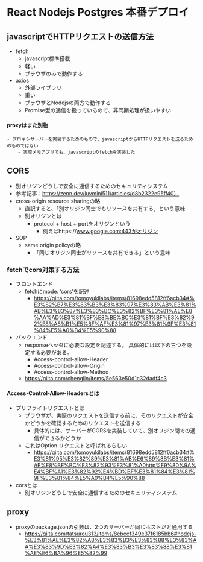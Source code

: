 # React Nodejs Postgres 本番デプロイ

## javascriptでHTTPリクエストの送信方法

- fetch
    - javascript標準搭載
    - 軽い
    - ブラウザのみで動作する
- axios
    - 外部ライブラリ
    - 重い
    - ブラウザとNodejsの両方で動作する
    - Promise型の通信を扱っているので、非同期処理が扱いやすい
#### proxyはまた別物
    - プロキシサーバーを実装するためのもので、javascriptからHTTPリクエストを送るためのものではない
        - 実際メモアプリでも、javascriptのfetchを実装した

## CORS
- 別オリジンどうしで安全に通信するためのセキュリティシステム
- 参考記事：https://zenn.dev/luvmini511/articles/d8b2322e95ff40）
- cross-origin resource sharingの略
    - 直訳すると、「別オリジン同士でもリソースを共有する」という意味
    - 別オリジンとは
        - protocol + host + portをオリジンという
            - 例えばhttps://www.google.com:443がオリジン
- SOP
    - same origin policyの略
        - 「同じオリジン同士がリソースを共有できる」という意味
### fetchでcors対策する方法
- フロントエンド
    - fetchにmode: ‘cors’を記述
        - https://qiita.com/tomoyukilabs/items/81698edd5812ff6acb34#%E3%82%B7%E3%83%B3%E3%83%97%E3%83%AB%E3%81%AB%E3%83%87%E3%83%BC%E3%82%BF%E3%81%AE%E8%AA%AD%E3%81%BF%E8%BE%BC%E3%81%BF%E3%82%92%E8%A8%B1%E5%8F%AF%E3%81%97%E3%81%9F%E3%81%84%E5%A0%B4%E5%90%88
- バックエンド
    - responseヘッダに必要な設定を記述する。 具体的には以下の三つを設定する必要がある。
        - Access-control-allow-Header
        - Access-control-allow-Origin
        - Access-control-allow-Method
    - https://qiita.com/chenglin/items/5e563e50d1c32dadf4c3
#### Access-Control-Allow-Headersとは
* プリフライトリクエストとは
    * ブラウザが、実際のリクエストを送信する前に、そのリクエストが安全かどうかを確認するためのリクエストを送信する
        * 具体的には、サーバーがCORSを実装していて、別オリジン間での通信ができるかどうか
    * これはOption リクエストと呼ばれるらしい
        * https://qiita.com/tomoyukilabs/items/81698edd5812ff6acb34#%E3%81%95%E3%82%89%E3%81%AB%E6%89%8B%E3%81%AE%E8%BE%BC%E3%82%93%E3%81%A0http%E9%80%9A%E4%BF%A1%E3%82%92%E4%BD%BF%E3%81%84%E3%81%9F%E3%81%84%E5%A0%B4%E5%90%88
* corsとは
    * 別オリジンどうしで安全に通信するためのセキュリティシステム

## proxy
- proxyのpackage.jsonの引数は、2つのサーバーが同じホストだと通用する
    - https://qiita.com/tatsurou313/items/8ebccf349e37f6185bb6#nodejs-%E3%81%AE%E3%82%A8%E3%83%B3%E3%83%88%E3%83%AA%E3%83%9D%E3%82%A4%E3%83%B3%E3%83%88%E3%81%AE%E6%BA%96%E5%82%99

